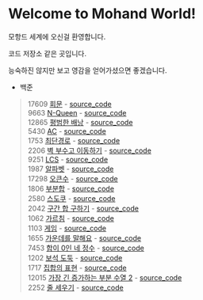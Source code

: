 # Welcome to Mohand World!

모항드 세계에 오신걸 환영합니다.

코드 저장소 같은 곳입니다.

능숙하진 않지만 보고 영감을 얻어가셨으면 좋겠습니다.

+ 백준
> 17609 [회문](https://www.acmicpc.net/problem/17609) - [source_code](baekjoon_17609)  
> 9663 [N-Queen](https://www.acmicpc.net/problem/9663) - [source_code](baekjoon_9663)  
> 12865 [평범한 배낭](https://www.acmicpc.net/problem/12865) - [source_code](baekjoon_12865)  
> 5430 [AC](https://www.acmicpc.net/problem/5430) - [source_code](baekjoon_5430)  
> 1753 [최단경로](https://www.acmicpc.net/problem/1753) - [source_code](baekjoon_1753)  
> 2206 [벽 부수고 이동하기](https://www.acmicpc.net/problem/2206) - [source_code](baekjoon_2206)  
> 9251 [LCS](https://www.acmicpc.net/problem/9251) - [source_code](baekjoon_9251)  
> 1987 [알파벳](https://www.acmicpc.net/problem/1987) - [source_code](baekjoon_1987)  
> 17298 [오큰수](https://www.acmicpc.net/problem/17298) - [source_code](baekjoon_17298)  
> 1806 [부분합](https://www.acmicpc.net/problem/1806) - [source_code](baekjoon_1806)  
> 2580 [스도쿠](https://www.acmicpc.net/problem/2580) - [source_code](baekjoon_2580)  
> 2042 [구간 합 구하기](https://www.acmicpc.net/problem/2042) - [source_code](baekjoon_2042)  
> 1062 [가르침](https://www.acmicpc.net/problem/1062) - [source_code](baekjoon_1062)  
> 1103 [게임](https://www.acmicpc.net/problem/1103) - [source_code](baekjoon_1103)  
> 1655 [가운데를 말해요](https://www.acmicpc.net/problem/1655) - [source_code](baekjoon_1655)  
> 7453 [합이 0인 네 정수](https://www.acmicpc.net/problem/7453) - [source_code](baekjoon_7453)  
> 1202 [보석 도둑](https://www.acmicpc.net/problem/1202) - [source_code](baekjoon_1202)  
> 1717 [집합의 표현](https://www.acmicpc.net/problem/1717) - [source_code](baekjoon_1717)  
> 12015 [가장 긴 증가하는 부분 수열 2](https://www.acmicpc.net/problem/12015) - [source_code](baekjoon_12015)  
> 2252 [줄 세우기](https://www.acmicpc.net/problem/2252) - [source_code](baekjoon_2252)
